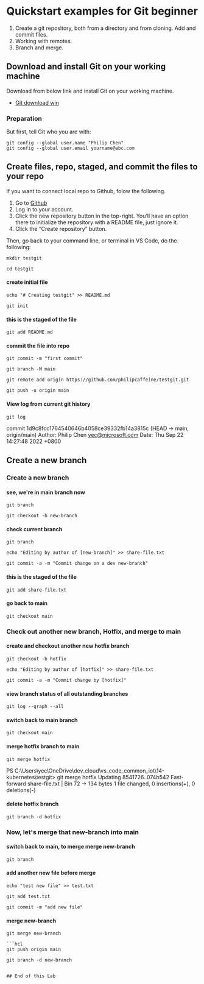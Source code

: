 # Quickstart examples for Git beginner 

1. Create a git repository, both from a directory and from cloning. Add and commit files.
2. Working with remotes.
3. Branch and merge.

## Download and install Git on your working machine

Download from below link and install Git on your working machine. 
- [Git download win](https://git-scm.com/download/win)

### Preparation 

But first, tell Git who you are with:

```hcl
git config --global user.name "Philip Chen"
git config --global user.email yourname@abc.com
```

## Create files, repo, staged, and commit the files to your repo

If you want to connect local repo to Github, folow the following.

1. Go to [Github](https://github.com/)
2. Log in to your account.
3. Click the new repository button in the top-right. You’ll have an option there to initialize the repository with a README file, just ignore it. 
4. Click the “Create repository” button.

Then, go back to your command line, or terminal in VS Code, do the following: 

```hcl
mkdir testgit
```
```hcl
cd testgit
```
#### create initial file 
```hcl
echo "# Creating testgit" >> README.md  
```
```hcl
git init  
```
#### this is the staged of the file
```hcl
git add README.md   
```
#### commit the file into repo  
```hcl
git commit -m "first commit"   
```
```hcl
git branch -M main   
```
```hcl
git remote add origin https://github.com/philipcaffeine/testgit.git
```
```hcl
git push -u origin main
```

#### View log from current git history

```hcl
git log
```

commit 1d9c8fcc1764540646b4058ce39332fb14a3815c (HEAD -> main, origin/main)
Author: Philip Chen <yec@microsoft.com>
Date:   Thu Sep 22 14:27:48 2022 +0800

## Create a new branch 

### Create a new branch 

#### see, we're in main branch now
```hcl
git branch   
```
```hcl
git checkout -b new-branch
```
#### check current branch
```hcl
git branch      
```
```hcl
echo "Editing by author of [new-branch]" >> share-file.txt
```
```hcl
git commit -a -m "Commit change on a dev new-branch"
```
#### this is the staged of the file
```hcl
git add share-file.txt   
```
#### go back to main
```hcl
git checkout main       
```

### Check out another new branch, Hotfix, and merge to main


#### create and checkout another new hotfix branch
```hcl
git checkout -b hotfix  
```
```hcl
echo "Editing by author of [hotfix]" >> share-file.txt
```
```hcl
git commit -a -m "Commit change by [hotfix]"
```
#### view branch status of all outstanding branches
```hcl
git log --graph --all   
```
#### switch back to main branch
```hcl
git checkout main   
```
#### merge hotfix branch to main
```hcl
git merge hotfix       
```

PS C:\Users\yec\OneDrive\dev_cloud\vs_code\_common_iot\14-kubernetes\testgit> git merge hotfix
Updating 8541726..074b542
Fast-forward
 share-file.txt | Bin 72 -> 134 bytes
 1 file changed, 0 insertions(+), 0 deletions(-)

#### delete hotfix branch 
```hcl
git branch -d hotfix       
```

### Now, let's merge that new-branch into main

#### switch back to main, to merge merge new-branch
```hcl
git branch  
```
#### add another new file before merge 
 ```hcl
echo "test new file" >> test.txt  
```
```hcl
git add test.txt
```
```hcl
git commit -m "add new file"
```
#### merge new-branch
```hcl
git merge new-branch    
```
```
```hcl
git push origin main       
```
```hcl
git branch -d new-branch


## End of this Lab


